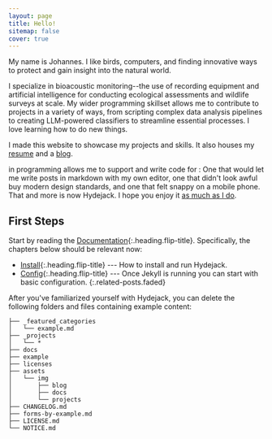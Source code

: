 ```yaml
---
layout: page
title: Hello!
sitemap: false
cover: true
---
```


My name is Johannes. I like birds, computers, and finding innovative ways to
protect and gain insight into the natural world. 

I specialize in bioacoustic monitoring--the use of recording equipment and
artificial intelligence for conducting ecological assessments and wildlife surveys 
at scale. My wider programming skillset allows me to contribute to projects in 
a variety of ways, from scripting complex data analysis pipelines to creating LLM-powered 
classifiers to streamline essential processes. I love learning how to do new things.

I made this website to showcase my projects and skills. It also houses my [resume](https://johannesnelson.github.io/resume/) and 
a [blog](https://johannesnelson.github.io/blog/).

 in programming allows
me to support and write code for :
One that would let me write posts in markdown with my own editor,
one that didn't look awful buy modern design standards, and one that felt snappy on a mobile phone.
That and more is now Hydejack. I hope you enjoy it [as much as I do](https://qwtel.com/).

## First Steps
Start by reading the [Documentation]{:.heading.flip-title}.
Specifically, the chapters below should be relevant now:

* [Install]{:.heading.flip-title} --- How to install and run Hydejack.
* [Config]{:.heading.flip-title} --- Once Jekyll is running you can start with basic configuration.
{:.related-posts.faded}

After you've familiarized yourself with Hydejack, you can delete the following folders and files
containing example content:

~~~
├── _featured_categories
│   └── example.md
├── _projects
│   └── *
├── docs
├── example
├── licenses
├── assets
│   └── img
│       ├── blog
│       ├── docs
│       └── projects
├── CHANGELOG.md
├── forms-by-example.md
├── LICENSE.md
└── NOTICE.md
~~~

[documentation]: docs/README.md
[install]: docs/install.md
[upgrade]: docs/upgrade.md
[config]: docs/config.md
